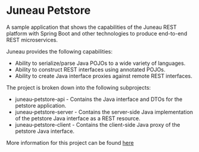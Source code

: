 <!--
 ***************************************************************************************************************************
 * Licensed to the Apache Software Foundation (ASF) under one or more contributor license agreements.  See the NOTICE file *
 * distributed with this work for additional information regarding copyright ownership.  The ASF licenses this file        *
 * to you under the Apache License, Version 2.0 (the "License"); you may not use this file except in compliance            *
 * with the License.  You may obtain a copy of the License at                                                              *
 *                                                                                                                         *
 *  http://www.apache.org/licenses/LICENSE-2.0                                                                             *
 *                                                                                                                         *
 * Unless required by applicable law or agreed to in writing, software distributed under the License is distributed on an  *
 * "AS IS" BASIS, WITHOUT WARRANTIES OR CONDITIONS OF ANY KIND, either express or implied.  See the License for the        *
 * specific language governing permissions and limitations under the License.                                              *
 ***************************************************************************************************************************
-->

# Juneau Petstore

A sample application that shows the capabilities of the Juneau REST platform with Spring Boot and other technologies
to produce end-to-end REST microservices.

Juneau provides the following capabilities:

- Ability to serialize/parse Java POJOs to a wide variety of languages.
- Ability to construct REST interfaces using annotated POJOs.
- Ability to create Java interface proxies against remote REST interfaces.

The project is broken down into the following subprojects:

- juneau-petstore-api - Contains the Java interface and DTOs for the petstore application.
- juneau-petstore-server - Contains the server-side Java implementation of the petstore Java interface as a REST resource.
- juneau-petstore-client - Contains the client-side Java proxy of the petstore Java interface.

More information for this project can be found [here](http://juneau.apache.org/index.html#petstore.html)